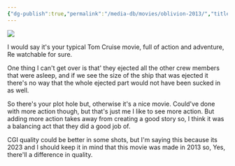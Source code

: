 ```yaml
---
{"dg-publish":true,"permalink":"/media-db/movies/oblivion-2013/","title":"Oblivion","tags":["mediaDB/tv/movie"]}
---
```


<img src="https://m.media-amazon.com/images/M/MV5BMTQwMDY0MTA4MF5BMl5BanBnXkFtZTcwNzI3MDgxOQ@@._V1_SX300.jpg">

I would say it's your typical Tom Cruise movie, full of action and adventure, Re watchable for sure.

One thing I can't get over is that' they ejected all the other crew members that were asleep, and if we see the size of the ship that was ejected it there's no way that the whole ejected part would not have been sucked in as well.

So there's your plot hole but, otherwise it's a nice movie. Could've done with more action though, but that's just me I like to see more action. But adding more action takes away from creating a good story so, I think it was a balancing act that they did a good job of.

CGI quality could be better in some shots, but I'm saying this because its 2023 and I should keep it in mind that this movie was made in 2013 so, Yes, there'll a difference in quality.